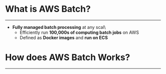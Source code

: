 # What is AWS Batch?
---

* **Fully managed batch processing** at any scal\
	* Efficiently run **100,000s of computing batch jobs** on AWS
	* Defined as **Docker images** and **run on ECS**

# How does AWS Batch Works?
---

